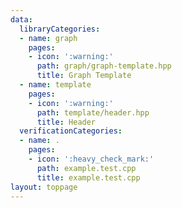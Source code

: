 ```yaml
---
data:
  libraryCategories:
  - name: graph
    pages:
    - icon: ':warning:'
      path: graph/graph-template.hpp
      title: Graph Template
  - name: template
    pages:
    - icon: ':warning:'
      path: template/header.hpp
      title: Header
  verificationCategories:
  - name: .
    pages:
    - icon: ':heavy_check_mark:'
      path: example.test.cpp
      title: example.test.cpp
layout: toppage
---
```

